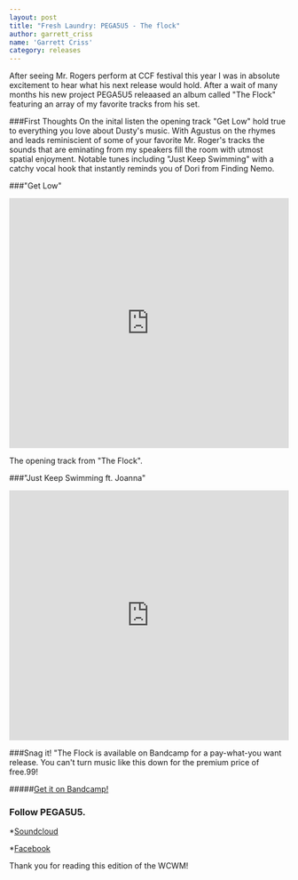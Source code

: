```yaml
---
layout: post
title: "Fresh Laundry: PEGA5U5 - The flock"
author: garrett_criss
name: 'Garrett Criss'
category: releases
---
```

After seeing Mr. Rogers perform at CCF festival this year I was in absolute excitement to hear what his next release would hold. After a wait of many months his new project PEGA5U5 releaased an album called "The Flock" featuring an array of my favorite tracks from his set. 

###First Thoughts
On the inital listen the opening track "Get Low" hold true to everything you love about Dusty's music. With Agustus on the rhymes and leads reminiscient of some of your favorite Mr. Roger's tracks the sounds that are eminating from my speakers fill the room with utmost spatial enjoyment. Notable tunes including "Just Keep Swimming" with a catchy vocal hook that instantly reminds you of Dori from Finding Nemo. 

###"Get Low"
<iframe width="100%" height="450" scrolling="no" frameborder="no" src="https://w.soundcloud.com/player/?url=https%3A//api.soundcloud.com/tracks/174689750&amp;auto_play=false&amp;hide_related=false&amp;show_comments=true&amp;show_user=true&amp;show_reposts=false&amp;visual=true"></iframe>

The opening track from "The Flock".


###"Just Keep Swimming ft. Joanna"
<iframe width="100%" height="450" scrolling="no" frameborder="no" src="https://w.soundcloud.com/player/?url=https%3A//api.soundcloud.com/tracks/176287921&amp;auto_play=false&amp;hide_related=false&amp;show_comments=true&amp;show_user=true&amp;show_reposts=false&amp;visual=true"></iframe>

###Snag it!
"The Flock is available on Bandcamp for a pay-what-you want release. You can't turn music like this down for the premium price of free.99! 

#####[Get it on Bandcamp!](http://pega5u5.bandcamp.com)

### Follow PEGA5U5.

*[Soundcloud](http://soundcloud.com/pega5u5)

*[Facebook](http://facebook.com/pega5u5)

Thank you for reading this edition of the WCWM!